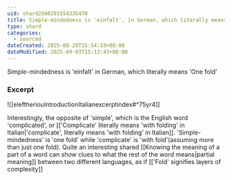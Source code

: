 ```yaml
---
uid: shard2508291554335470
title: Simple-mindedness is 'einfalt', in German, which literally means 'One fold'
type: shard
categories:
  - sourced
dateCreated: 2025-08-29T15:54:33+08:00
dateModified: 2025-09-03T15:13:43+08:00
---
```

Simple-mindedness is 'einfalt' in German, which literally means 'One fold'
### Excerpt
![[eleftheriouIntroductionItalianexcerptindex#^75yr4]]

Interestingly, the opposite of 'simple', which is the English word 'complicated', or [['Complicate' literally means 'with folding' in Italian|'complicate', literally means 'with folding' in Italian]]. 'Simple-mindedness' is 'one fold' while 'complicate' is 'with fold'(assuming more than just one fold). Quite an interesting shared [[Knowing the meaning of a part of a word can show clues to what the rest of the word means|partial meaning]] between two different languages, as if [['Fold' signifies layers of complexity]]
